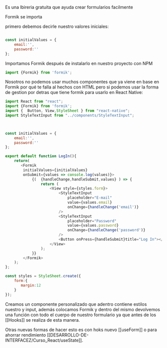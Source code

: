 Es una lbireria gratuita que ayuda crear formularios facilmente

Formik se importa 

primero debemos decirle nuestro valores iniciales:

```javascript

const initialValues = {
    email:'',
    password:''
};
```


Importamos Formik después de instalarlo en nuestro proyecto con NPM

```javascript
import {Formik} from 'formik';
```

Nosotros no podemos usar muchos componentes que ya viene  en base en Formik por qué te falla al hechos con HTML pero si podemos usar la forma de gestion por detras que tiene formik para usarlo en React Native:

```javascript
import React from "react";
import {Formik} from 'formik';
import {  Button, View,StyleSheet } from "react-native";
import StyleTextInput from "../components/StyleTextInput";

  

const initialValues = {
    email:'',
    password:''
};

export default function LogIn(){
    return(
       <Formik
        initialValues={initialValues}
        onSubmit={values => console.log(values)}>
            {(  {handleChange,handleSubmit,values} ) => {
                return (
                    <View style={styles.form}>
                        <StyleTextInput
                            placeholder="E-mail"
                            value={values.email}
                            onChange={handleChange('email')}
                        />
                        <StyleTextInput
                            placeholder="Password"
                            value={values.password}
                            onChange={handleChange('password')}
                        />
                        <Button onPress={handleSubmit}title="Log In"></Button>
                    </View>
                );
            }}
        </Formik>
    );
};

const styles = StyleSheet.create({
    form:{
       margin:12
    }
});
```

Creamos un componente personalizado que adentro contiene estilos nuestro y input, además colocamos Formik y dentro del mismo devolvemos una función con todo el cuerpo de nuestro formulario ya que antes de los [[Hooks]]  se realiza de esta manera.

Otras nuevas formas de hacer esto es con hoks nuevo [[useForm]] o para ahorrar rendimiento [[DESARROLLO-DE-INTERFACEZ/Curso_React/useState]].